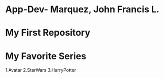 # App-Dev- Marquez, John Francis L.
# My First Repository

# My Favorite Series

1.Avatar
2.StarWars
3.HarryPotter

